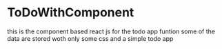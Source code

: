# ToDoWithComponent
this is the component based react js for the todo app funtion some of the data are stored woth only some css and a simple todo app
